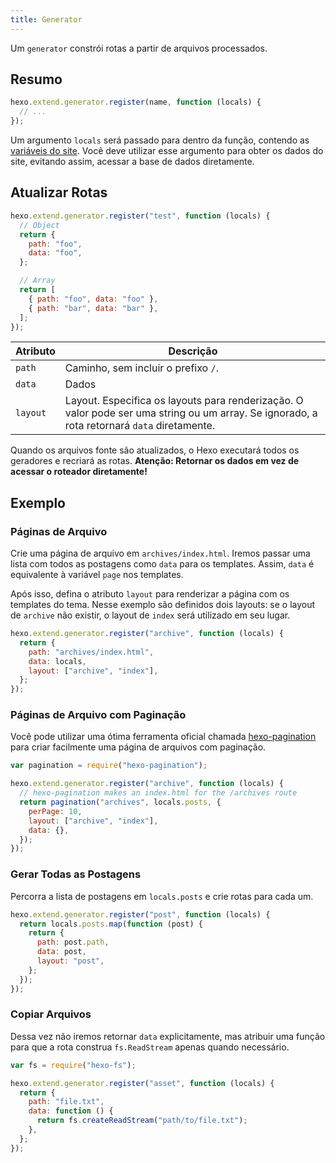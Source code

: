 ```yaml
---
title: Generator
---
```


Um `generator` constrói rotas a partir de arquivos processados.

## Resumo

```js
hexo.extend.generator.register(name, function (locals) {
  // ...
});
```

Um argumento `locals` será passado para dentro da função, contendo as [variáveis do site](../docs/variables.html#Variaveis-do-Site). Você deve utilizar esse argumento para obter os dados do site, evitando assim, acessar a base de dados diretamente.

## Atualizar Rotas

```js
hexo.extend.generator.register("test", function (locals) {
  // Object
  return {
    path: "foo",
    data: "foo",
  };

  // Array
  return [
    { path: "foo", data: "foo" },
    { path: "bar", data: "bar" },
  ];
});
```

| Atributo | Descrição                                                                                                                                   |
| -------- | ------------------------------------------------------------------------------------------------------------------------------------------- |
| `path`   | Caminho, sem incluir o prefixo `/`.                                                                                                         |
| `data`   | Dados                                                                                                                                       |
| `layout` | Layout. Especifica os layouts para renderização. O valor pode ser uma string ou um array. Se ignorado, a rota retornará `data` diretamente. |

Quando os arquivos fonte são atualizados, o Hexo executará todos os geradores e recriará as rotas. **Atenção: Retornar os dados em vez de acessar o roteador diretamente!**

## Exemplo

### Páginas de Arquivo

Crie uma página de arquivo em `archives/index.html`. Iremos passar uma lista com todos as postagens como `data` para os templates. Assim, `data` é equivalente à variável `page` nos templates.

Após isso, defina o atributo `layout` para renderizar a página com os templates do tema. Nesse exemplo são definidos dois layouts: se o layout de `archive` não existir, o layout de `index` será utilizado em seu lugar.

```js
hexo.extend.generator.register("archive", function (locals) {
  return {
    path: "archives/index.html",
    data: locals,
    layout: ["archive", "index"],
  };
});
```

### Páginas de Arquivo com Paginação

Você pode utilizar uma ótima ferramenta oficial chamada [hexo-pagination] para criar facilmente uma página de arquivos com paginação.

```js
var pagination = require("hexo-pagination");

hexo.extend.generator.register("archive", function (locals) {
  // hexo-pagination makes an index.html for the /archives route
  return pagination("archives", locals.posts, {
    perPage: 10,
    layout: ["archive", "index"],
    data: {},
  });
});
```

### Gerar Todas as Postagens

Percorra a lista de postagens em `locals.posts` e crie rotas para cada um.

```js
hexo.extend.generator.register("post", function (locals) {
  return locals.posts.map(function (post) {
    return {
      path: post.path,
      data: post,
      layout: "post",
    };
  });
});
```

### Copiar Arquivos

Dessa vez não iremos retornar `data` explicitamente, mas atribuir uma função para que a rota construa `fs.ReadStream` apenas quando necessário.

```js
var fs = require("hexo-fs");

hexo.extend.generator.register("asset", function (locals) {
  return {
    path: "file.txt",
    data: function () {
      return fs.createReadStream("path/to/file.txt");
    },
  };
});
```

[hexo-pagination]: https://github.com/hexojs/hexo-pagination
